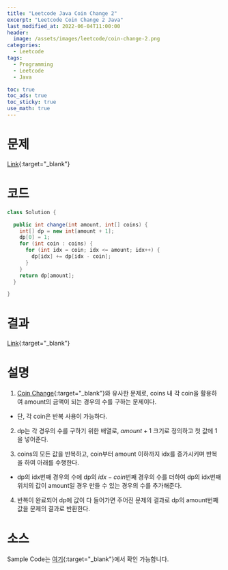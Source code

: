 ```yaml
---
title: "Leetcode Java Coin Change 2"
excerpt: "Leetcode Coin Change 2 Java"
last_modified_at: 2022-06-04T11:00:00
header:
  image: /assets/images/leetcode/coin-change-2.png
categories:
  - Leetcode
tags:
  - Programming
  - Leetcode
  - Java

toc: true
toc_ads: true
toc_sticky: true
use_math: true
---
```

# 문제
[Link](https://leetcode.com/problems/coin-change-2/){:target="_blank"}

# 코드
```java
class Solution {

  public int change(int amount, int[] coins) {
    int[] dp = new int[amount + 1];
    dp[0] = 1;
    for (int coin : coins) {
      for (int idx = coin; idx <= amount; idx++) {
        dp[idx] += dp[idx - coin];
      }
    }
    return dp[amount];
  }

}
```

# 결과
[Link](https://leetcode.com/submissions/detail/713881945/){:target="_blank"}

# 설명
1. [Coin Change](../coin-change){:target="_blank"}와 유사한 문제로, coins 내 각 coin을 활용하여 amount의 금액이 되는 경우의 수를 구하는 문제이다.
- 단, 각 coin은 반복 사용이 가능하다.

2. dp는 각 경우의 수를 구하기 위한 배열로, $amount + 1$ 크기로 정의하고 첫 값에 1을 넣어준다.

3. coins의 모든 값을 반복하고, coin부터 amount 이하까지 idx를 증가시키며 반복을 하여 아래를 수행한다.
- dp의 idx번째 경우의 수에 dp의 $idx - coin$번째 경우의 수를 더하여 dp의 idx번째 위치의 값이 amount일 경우 만들 수 있는 경우의 수를 추가해준다.

4. 반복이 완료되어 dp에 값이 다 들어가면 주어진 문제의 결과로 dp의 amount번째 값을 문제의 결과로 반환한다.

# 소스
Sample Code는 [여기](https://github.com/GracefulSoul/leetcode/blob/master/src/main/java/gracefulsoul/problems/CoinChange2.java){:target="_blank"}에서 확인 가능합니다.